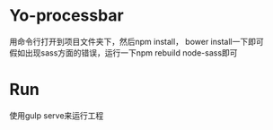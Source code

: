 # Yo-processbar
用命令行打开到项目文件夹下，然后npm install， bower install一下即可<br>
假如出现sass方面的错误，运行一下npm rebuild node-sass即可

# Run
使用gulp serve来运行工程 

